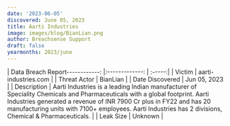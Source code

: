 ```yaml
---
date: '2023-06-05'
discovered: June 05, 2023
title: Aarti Industries
image: images/blog/BianLian.png
author: Breachsense Support
draft: false
yearmonths: 2023/june
---
```


| Data Breach Report------------:     |:-------------:    | :-----:|
| Victim      | aarti-industries.com      | 
| Threat Actor      | BianLian      | 
| Date Discovered      | Jun 05, 2023      | 
| Description      | Aarti Industries is a leading Indian manufacturer of Speciality Chemicals and Pharmaceuticals with a global footprint. Aarti Industries generated a revenue of INR 7900 Cr plus in FY22 and has 20 manufacturing units with 7100+ employees. Aarti Industries has 2 divisions, Chemical & Pharmaceuticals.      | 
| Leak Size      | Unknown      | 

